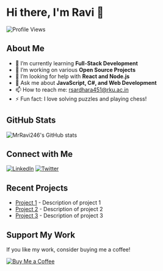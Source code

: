 # Hi there, I'm Ravi 👋

![Profile Views](https://komarev.com/ghpvc/?username=MrRavi246&style=flat-square)

## About Me

- 🌱 I’m currently learning **Full-Stack Development**
- 🔭 I’m working on various **Open Source Projects**
- 🤔 I’m looking for help with **React and Node.js**
- 💬 Ask me about **JavaScript, C#, and Web Development**
- 📫 How to reach me: [rsardhara451@rku.ac.in](mailto:rsardhara451@rku.ac.in)
- ⚡ Fun fact: I love solving puzzles and playing chess!

## GitHub Stats

![MrRavi246's GitHub stats](https://github-readme-stats.vercel.app/api?username=MrRavi246&show_icons=true&theme=radical)

## Connect with Me

[![LinkedIn](https://img.shields.io/badge/-LinkedIn-blue?style=flat-square&logo=LinkedIn&logoColor=white&link=https://www.linkedin.com/in/mrravi246)](https://www.linkedin.com/in/mrravi246)
[![Twitter](https://img.shields.io/badge/-Twitter-blue?style=flat-square&logo=Twitter&logoColor=white&link=https://twitter.com/MrRavi246)](https://twitter.com/MrRavi246)

## Recent Projects

- [Project 1](https://github.com/MrRavi246/project1) - Description of project 1
- [Project 2](https://github.com/MrRavi246/project2) - Description of project 2
- [Project 3](https://github.com/MrRavi246/project3) - Description of project 3

## Support My Work

If you like my work, consider buying me a coffee!

[![Buy Me a Coffee](https://img.shields.io/badge/-Buy%20Me%20a%20Coffee-orange?style=flat-square&logo=buy-me-a-coffee&logoColor=white&link=https://www.buymeacoffee.com/mrravi246)](https://www.buymeacoffee.com/mrravi246)
